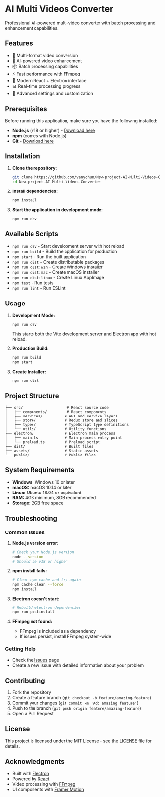 # AI Multi Videos Converter

Professional AI-powered multi-video converter with batch processing and enhancement capabilities.

## Features

- 🎥 Multi-format video conversion
- 🤖 AI-powered video enhancement
- 📦 Batch processing capabilities
- ⚡ Fast performance with FFmpeg
- 🎨 Modern React + Electron interface
- 📊 Real-time processing progress
- 🔧 Advanced settings and customization

## Prerequisites

Before running this application, make sure you have the following installed:

- **Node.js** (v18 or higher) - [Download here](https://nodejs.org/)
- **npm** (comes with Node.js)
- **Git** - [Download here](https://git-scm.com/)

## Installation

1. **Clone the repository:**
   ```bash
   git clone https://github.com/vanychun/New-project-AI-Multi-Videos-Converter.git
   cd New-project-AI-Multi-Videos-Converter
   ```

2. **Install dependencies:**
   ```bash
   npm install
   ```

3. **Start the application in development mode:**
   ```bash
   npm run dev
   ```

## Available Scripts

- `npm run dev` - Start development server with hot reload
- `npm run build` - Build the application for production
- `npm start` - Run the built application
- `npm run dist` - Create distributable packages
- `npm run dist:win` - Create Windows installer
- `npm run dist:mac` - Create macOS installer
- `npm run dist:linux` - Create Linux AppImage
- `npm test` - Run tests
- `npm run lint` - Run ESLint

## Usage

1. **Development Mode:**
   ```bash
   npm run dev
   ```
   This starts both the Vite development server and Electron app with hot reload.

2. **Production Build:**
   ```bash
   npm run build
   npm start
   ```

3. **Create Installer:**
   ```bash
   npm run dist
   ```

## Project Structure

```
├── src/                    # React source code
│   ├── components/         # React components
│   ├── services/          # API and service layers
│   ├── store/             # Redux store and slices
│   ├── types/             # TypeScript type definitions
│   └── utils/             # Utility functions
├── electron/              # Electron main process
│   ├── main.ts            # Main process entry point
│   └── preload.ts         # Preload script
├── dist/                  # Built files
├── assets/                # Static assets
└── public/                # Public files

```

## System Requirements

- **Windows:** Windows 10 or later
- **macOS:** macOS 10.14 or later
- **Linux:** Ubuntu 18.04 or equivalent
- **RAM:** 4GB minimum, 8GB recommended
- **Storage:** 2GB free space

## Troubleshooting

### Common Issues

1. **Node.js version error:**
   ```bash
   # Check your Node.js version
   node --version
   # Should be v18 or higher
   ```

2. **npm install fails:**
   ```bash
   # Clear npm cache and try again
   npm cache clean --force
   npm install
   ```

3. **Electron doesn't start:**
   ```bash
   # Rebuild electron dependencies
   npm run postinstall
   ```

4. **FFmpeg not found:**
   - FFmpeg is included as a dependency
   - If issues persist, install FFmpeg system-wide

### Getting Help

- Check the [Issues](https://github.com/vanychun/New-project-AI-Multi-Videos-Converter/issues) page
- Create a new issue with detailed information about your problem

## Contributing

1. Fork the repository
2. Create a feature branch (`git checkout -b feature/amazing-feature`)
3. Commit your changes (`git commit -m 'Add amazing feature'`)
4. Push to the branch (`git push origin feature/amazing-feature`)
5. Open a Pull Request

## License

This project is licensed under the MIT License - see the [LICENSE](LICENSE) file for details.

## Acknowledgments

- Built with [Electron](https://www.electronjs.org/)
- Powered by [React](https://reactjs.org/)
- Video processing with [FFmpeg](https://ffmpeg.org/)
- UI components with [Framer Motion](https://www.framer.com/motion/)